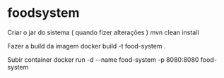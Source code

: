 # foodsystem



Criar o jar do sistema ( quando fizer alterações )
mvn clean install  

Fazer a build da imagem
docker build -t food-system .

Subir container
docker run -d --name food-system -p 8080:8080 food-system
